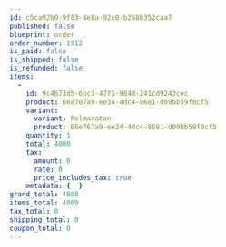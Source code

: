 ```yaml
---
id: c5ca92b0-9f83-4e8a-92c0-b258b352caa7
published: false
blueprint: order
order_number: 1912
is_paid: false
is_shipped: false
is_refunded: false
items:
  -
    id: 9c4673d5-6bc3-47f5-984d-241cd9243cec
    product: 66e767a9-ee34-4dc4-8681-d09bb59f0cf5
    variant:
      variant: Polmaraton
      product: 66e767a9-ee34-4dc4-8681-d09bb59f0cf5
    quantity: 1
    total: 4000
    tax:
      amount: 0
      rate: 0
      price_includes_tax: true
    metadata: {  }
grand_total: 4000
items_total: 4000
tax_total: 0
shipping_total: 0
coupon_total: 0
---
```

